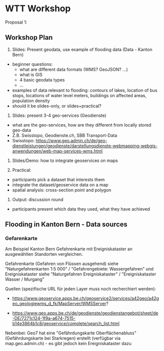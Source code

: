 # WTT Workshop 

Proposal 1: 


## Workshop Plan 

1. Slides: Present geodata, use example of flooding data (Data - Kanton Bern)
  - beginner questions: 
    - what are different data formats (WMS? GeoJSON? ...)
    - what is GIS
    - 4 basic geodata types  
    - ... 
  - examples of data relevant to flooding: contours of lakes, location of bus stops, locations of water level meters, buildings on affected areas, population density 
  - should it be slides-only, or slides+practical? 

1. Slides: present 3-4 geo-services (Geodienste)
  - what are the geo-services, how are they different from locally stored geo-data 
  - Z.B. Swisstopo, Geodienste.ch, SBB Transport-Data
  - Swisstopo: https://www.geo.admin.ch/de/geo-dienstleistungen/geodienste/darstellungsdienste-webmapping-webgis-anwendungen/web-map-services-wms.html

1. Slides/Demo: how to integrate geoservices on maps 

1. Practical: 
  - participants pick a dataset that interests them  
  - integrate the dataset/geoservice data on a map
  - spatial analysis: cross-section point and polygon 

1. Output: discussion round 
  - participants present which data they used, what they have achieved  


## Flooding in Kanton Bern - Data sources 

### Gefarenkarte 
Am Beispiel Kanton Bern Gefahrenkarte mit Ereigniskataster an ausgewählten Standorten vergleichen.

Gefahrenkarte (Gefahren von Flüssen ausgehend) siehe "Naturgefahrenkarten 1:5 000" / "Gefahrengebiete: Wassergefahren" und Ereigniskataster siehe "Naturgefahren Ereigniskataster" / "Ereigniskataster Wasser / Murgang"

Quellen (spezifische URL für jeden Layer muss noch recherchiert werden):

- https://www.geoservice.apps.be.ch/geoservice2/services/a42geo/a42geo_geologiewms_d_fk/MapServer/WMSServer?

- https://www.geo.apps.be.ch/de/geodienste/geodienstangebot/sheet/de-DE/7271c124-1f9a-a674-7515-b14e3864b1c8/geoservice/complete/search_list.html

 
Nebenbei: Geo7 hat eine "Gefährdungskarte Oberflächenabluss" (Gefährdungskarte bei Starkregen) erstellt (verfügbar via map.geo.admin.ch) - es gibt jedoch kein Ereigniskataster dazu

